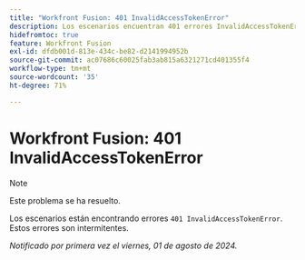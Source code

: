 ```yaml
---
title: "Workfront Fusion: 401 InvalidAccessTokenError"
description: Los escenarios encuentran 401 errores InvalidAccessTokenError. Estos errores son intermitentes.
hidefromtoc: true
feature: Workfront Fusion
exl-id: dfdb001d-813e-434c-be82-d2141994952b
source-git-commit: ac07686c60025fab3ab815a6321271cd401355f4
workflow-type: tm+mt
source-wordcount: '35'
ht-degree: 71%

---
```


# Workfront Fusion: 401 InvalidAccessTokenError

>[!NOTE]
>
>Este problema se ha resuelto.

Los escenarios están encontrando errores `401 InvalidAccessTokenError`. Estos errores son intermitentes.

_Notificado por primera vez el viernes, 01 de agosto de 2024._
